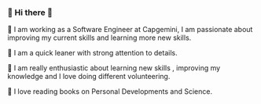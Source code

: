 ### 🌼  Hi there 🌼

🌼  I am working as a Software Engineer at Capgemini, I am passionate about improving my current skills and learning more new skills. 

🌼  I am a quick leaner with strong    attention to details.

🌼  I am really enthusiastic about learning new skills , improving my knowledge and I love doing different volunteering.

🌼  I love reading books on Personal Developments and Science.


<!--
**ellietms/ellietms** is a ✨ _special_ ✨ repository because its `README.md` (this file) appears on your GitHub profile.

Here are some ideas to get you started:

- 🔭 I’m currently working on ...
- 🌱 I’m currently learning ...
- 👯 I’m looking to collaborate on ...
- 🤔 I’m looking for help with ...
- 💬 Ask me about ...
- 📫 How to reach me: ...
- 😄 Pronouns: ...
- ⚡ Fun fact: ...
-->
